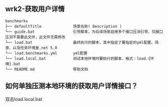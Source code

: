 ## wrk2-获取用户详情

``` 目录结构
benchmarks
├── defaultTitle              场景名称( Description )
└── guide.bat                 引导脚本，为后续场景启用多个接口压测引导、仅接口压测不需要此文件，此文件无需修改
└── load.bat                  最终执行的脚本，其中指定了要指定的yml配置、场景、以及任务环境是.net 5.0
└── load.benchmarks.yml       yml配置
└── load.local.bat            测试本地环境时要执行的脚本、格式：load.{环境}.bat
└── README.md                 帮助文档
```


## 如何单独压测本地环境的获取用户详情接口？

双击load.local.bat